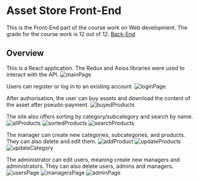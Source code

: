# Asset Store Front-End

This is the Front-End part of the course work on Web development. The grade for the course work is 12 out of 12. [Back-End](https://github.com/zedicus25/JWT)

## **Overview**
This is a React application. The Redux and Axios libraries were used to interact with the API.
![mainPage](https://github.com/zedicus25/AssetStore/assets/95874337/60850f87-65de-465f-8e72-8e62992fbb6f)

Users can register or log in to an existing account.
![loginPage](https://github.com/zedicus25/AssetStore/assets/95874337/a4933d1b-60a7-4054-8d16-128af1607fdb)

After authorisation, the user can buy assets and download the content of the asset after pseudo-payment.
![buyedProducts](https://github.com/zedicus25/AssetStore/assets/95874337/f174654e-0aff-446e-8a8b-201f3175b354)

The site also offers sorting by category/subcategory and search by name.
![allProducts](https://github.com/zedicus25/AssetStore/assets/95874337/fa8cbf8f-c390-4371-a966-32ce0e4b6375)
![sortedProducts](https://github.com/zedicus25/AssetStore/assets/95874337/0e437409-fe02-4322-8ec1-12c59c3c7ece)
![searchProducts](https://github.com/zedicus25/AssetStore/assets/95874337/45740864-c296-4c82-9e15-8e495f0b35bc)

The manager can create new categories, subcategories, and products. They can also delete and edit them.
![addProduct](https://github.com/zedicus25/AssetStore/assets/95874337/b2cdac8c-c5d3-43db-bf7c-db13ea1da957)
![updateProducts](https://github.com/zedicus25/AssetStore/assets/95874337/470e82ee-517d-40a7-bb48-68b6b985f061)
![updateCategory](https://github.com/zedicus25/AssetStore/assets/95874337/9b46f21a-99ca-4422-acec-df17152c49e9)

The administrator can edit users, meaning create new managers and administrators. They can also delete users, admins and managers.
![usersPage](https://github.com/zedicus25/AssetStore/assets/95874337/37bada0c-a627-40c4-a705-70d1148df4d8)
![managersPage](https://github.com/zedicus25/AssetStore/assets/95874337/05a0e35f-61ff-4fcc-8ed4-2a3bed053867)
![adminPage](https://github.com/zedicus25/AssetStore/assets/95874337/0d3dee0a-4c99-4042-bbc4-273a7ce2f3a0)
